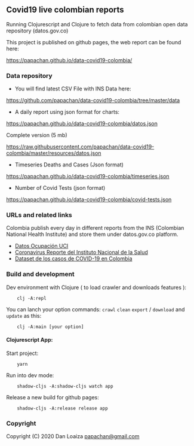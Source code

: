 
## Covid19 live colombian reports

Running Clojurescript and Clojure to fetch data from colombian open
data repository (datos.gov.co)

This project is published on github pages, the web report can be found here:

https://papachan.github.io/data-covid19-colombia/

### Data repository

* You will find latest CSV File with INS Data here:

https://github.com/papachan/data-covid19-colombia/tree/master/data

* A daily report using json format for charts:

https://papachan.github.io/data-covid19-colombia/datos.json

Complete version (5 mb)

https://raw.githubusercontent.com/papachan/data-covid19-colombia/master/resources/datos.json

* Timeseries Deaths and Cases (Json format)

https://papachan.github.io/data-covid19-colombia/timeseries.json

* Number of Covid Tests (json format)

https://papachan.github.io/data-covid19-colombia/covid-tests.json


### URLs and related links

Colombia publish every day in different reports from the INS (Colombian
National Health Institute) and store them under datos.gov.co platform.

* [Datos Ocupación UCI](http://saludata.saludcapital.gov.co/osb/index.php/datos-de-salud/enfermedades-trasmisibles/ocupacion-ucis/)
* [Coronavirus Reporte del Instituto Nacional de la Salud](https://www.ins.gov.co/Noticias/Paginas/Coronavirus.aspx)
* [Dataset de los casos de COVID-19 en Colombia](https://www.datos.gov.co/Salud-y-Protecci-n-Social/Casos-positivos-de-COVID-19-en-Colombia/gt2j-8ykr/data)


### Build and development

Dev environment with Clojure ( to load crawler and downloads features ):

```
    clj -A:repl
```

You can lanch your option commands: `crawl` `clean` `export` /
`download` and `update` as this:

```
    clj -A:main [your option]
```

#### Clojurescript App:


Start project:

```
    yarn
```

Run into dev mode:

```
    shadow-cljs -A:shadow-cljs watch app
```

Release a new build for github pages:


```
    shadow-cljs -A:release release app
```


### Copyright

Copyright (C) 2020 Dan Loaiza <papachan@gmail.com>
